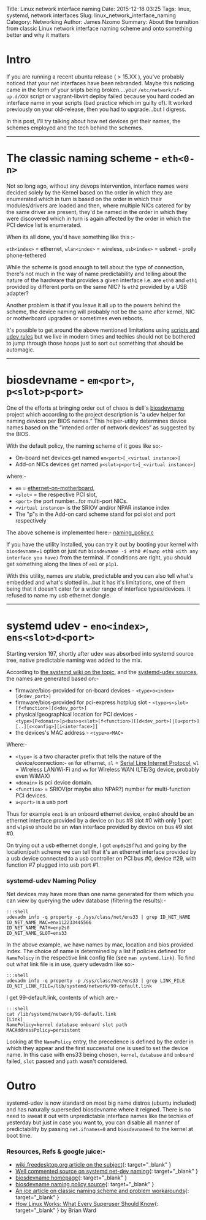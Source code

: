 Title: Linux network interface naming
Date: 2015-12-18 03:25
Tags: linux, systemd, network interfaces
Slug: linux_network_interface_naming
Category: Networking
Author: James Nzomo
Summary: About the transition from classic Linux network interface naming scheme and onto something better and why it matters


# Intro
If you are running a recent ubuntu release ( > 15.XX ), you've probably noticed
that your net interfaces have been rebranded. Maybe this noticing came in the
form of your sripts being broken....your `/etc/network/if-up.d/XXX` script or
vagrant-libvirt deploy failed because you hard coded an interface name in your
scripts (bad practice which im guilty of). It worked previously on your
old-release, then you had to upgrade...but I digress.

In this post, I'll try talking about how net devices get their names, the schemes
employed and the tech behind the schemes.

---

# The classic naming scheme - `eth<0-n>`
Not so long ago, without any devops intervention, interface names were decided
solely by the Kernel based on the order in which they are enumerated which in
turn is based on the order in which their modules/drivers are loaded and then,
where multiple NICs catered for by the same driver are present, they'd be named
in the order in which they were discovered which in turn is again affected by
the order in which the PCI device list is enumerated.

When its all done, you'd have something like this :-

`eth<index>` = ethernet, `wlan<index>` = wireless, `usb<index>` = usbnet - prolly phone-tethered

While the scheme is good enough to tell about the type of connection, there's
not much in the way of name predictability and telling about the nature of
the hardware that provides a given interface i.e. are `eth0` and `eth1` provided
by different ports on the same NIC? Is `eth2` provided by a USB adapter?

Another problem is that if you leave it all up to the powers behind the scheme, the
device naming will probably not be the same after kernel, NIC or motherboard
upgrades or sometimes even reboots.

It's possible to get around the above mentioned limitations using [scripts
and udev rules](classic_naming_workarounds) but we live in modern times and
techies should not be bothered to jump through those hoops just to sort out
something that should be automagic.

---

# biosdevname - `em<port>`, `p<slot>p<port>`
One of the efforts at bringing order out of chaos is dell's [biosdevname][biosdevname]
project which according to the project description is <q>a udev helper for naming
devices per BIOS names.</q> This helper-utility determines device names based on
the <q>intended order of network devices</q> as suggested by the BIOS.

With the default policy, the naming scheme of it goes like so:-  

 - On-board net devices get named `em<port>[_<virtual instance>]`  
 - Add-on NICs devices get named `p<slot>p<port>[_<virtual instance>]`

where:- 

  - `em` = [ethernet-on-motherboard][dell_whitepaper],
  - `<slot>` = the respective PCI slot,
  - `<port>` the port number...for multi-port NICs.
  - `<virtual instance>` is the SRIOV and/or NPAR instance index
  - The "p"s in the Add-on card scheme stand for pci slot and port respectively

The above scheme is implemented here:- [naming_policy.c][biosdevname_naming_policy_src]

If you have the utility installed, you can try it out by booting your kernel
with `biosdevname=1` option or just run `biosdevname -i eth0 #(swap eth0
with any interface you have)` from the terminal. If conditions are right,
you should get something along the lines of `em1` or `p1p1`.

With this utility, names are stable, predictable and you can also tell what's embedded
and what's slotted in...but it has it's limitations, one of them being that it doesn't
cater for a wider range of interface types/devices. It refused to name my usb
ethernet dongle.

---

# systemd udev - `eno<index>`, `ens<slot>d<port>`
Starting version 197, shortly after udev was absorbed into systemd source
tree, native predictable naming was added to the mix.

According to [the systemd wiki on the topic][fd_pni_dox], and the
[systemd-udev sources][net_id_src], the names are generated based on:-


  - firmware/bios-provided for on-board devices - `<type>o<index>[d<dev_port>]`
  - firmware/bios-provided for pci-express hotplug slot - `<type>s<slot>[f<function>][d<dev_port>]`
  - physical/geographical location for PCI devices -  
    `<type>[P<domain>]p<bus>s<slot>[f<function>][[d<dev_port>]|[u<port>][..][c<config>][i<interface>]]`
  - the devices's MAC address - `<type>x<MAC>`

Where:-

- `<type>` is a two character prefix that tells the nature of the device/connection:-
`en` for ethernet, `sl` = [Serial Line Internet Protocol](https://tools.ietf.org/html/rfc1055),
`wl` = Wireless LAN/Wi-Fi and `ww` for Wireless WAN (LTE/3g device, probably even WiMAX)
- `<domain>` is pci device domain.
- `<function>` = SRIOV(or maybe also NPAR?) number for multi-function PCI devices.
- `u<port>` is a usb port

Thus for example `eno1` is an onboard ethernet device, `enp8s0` should be an
ethernet interface provided by a device on bus #8 slot #0 with only 1 port and
`wlp9s0` should be an wlan interface provided by device on bus #9 slot #0.

On trying out a usb ethernet dongle, I got `enp0s29f7u1` and going by the
location/path scheme we can tell that it's an ethernet interface provided by a
usb device connected to a usb controller on PCI bus #0, device #29, with function #7
plugged into usb port #1.


### systemd-udev Naming Policy
Net devices may have more than one name generated for them which you can
view by querying the udev database (filtering the results):-  

    :::shell
    udevadm info -q property -p /sys/class/net/ens33 | grep ID_NET_NAME
    ID_NET_NAME_MAC=enx112233445566
    ID_NET_NAME_PATH=enp2s0
    ID_NET_NAME_SLOT=ens33

In the above example, we have names by mac, location and bios provided index.
The choice of name is determined by a list if policies defined for `NamePolicy`
in the respective link config file (see `man systemd.link`). To find out what
link file is in use, query udevadm like so:-

    :::shell
    udevadm info -q property -p /sys/class/net/ens33 | grep LINK_FILE
    ID_NET_LINK_FILE=/lib/systemd/network/99-default.link

I get 99-default.link, contents of which are:-

    :::shell
    cat /lib/systemd/network/99-default.link
    [Link]
    NamePolicy=kernel database onboard slot path
    MACAddressPolicy=persistent

Looking at the `NamePolicy` entry, the precedence is defined by the order
in which they appear and the first successful one is used to set the device name.
In this case with ens33 being chosen, `kernel`, `database` and `onboard` failed,
`slot` passed and `path` wasn't considered.


# Outro
systemd-udev is now standard on most big name distros (ubuntu included) and has
naturally superseded biosdevname where it reigned. There is no need to sweat it out
with unpredictable interface names like the techies of yesterday but just in case
you want to, you can disable all manner of predictability by passing `net.ifnames=0`
and `biosdevname=0` to the kernel at boot time.

### Resources, Refs & google juice:-
  - [wiki.freedesktop.org article on the subject][fd_pni_dox]{: target="_blank" }
  - [Well commented source on systemd net-dev naming][net_id_src]{: target="_blank" }
  - [biosdevname homepage][biosdevname]{: target="_blank" }
  - [biosdevname naming policy source][biosdevname_naming_policy_src]{: target="_blank" }
  - [An ice article on classic naming scheme and problem workarounds][classic_naming_workarounds]{: target="_blank" }
  - [How Linux Works: What Every Superuser Should Know][how_linux_works]{: target="_blank" } by Brian Ward

[fd_pni_dox]: http://wiki.freedesktop.org/www/Software/systemd/PredictableNetworkInterfaceNames/
[net_id_src]: https://github.com/systemd/systemd/blob/3f65d73149cd0f64eb3fdb0c71f55f6c1133fefe/src/udev/udev-builtin-net_id.c
[net_id_src_L479]: https://github.com/systemd/systemd/blob/3f65d73149cd0f64eb3fdb0c71f55f6c1133fefe/src/udev/udev-builtin-net_id.c#L479
[link_config_src_L414]: https://github.com/systemd/systemd/blob/3f65d73149cd0f64eb3fdb0c71f55f6c1133fefe/src/udev/net/link-config.c#L414
[redhat_take]: https://access.redhat.com/documentation/en-US/Red_Hat_Enterprise_Linux/6/html/Deployment_Guide/appe-Consistent_Network_Device_Naming.html
[fedora_take]: https://fedoraproject.org/wiki/Features/SystemdPredictableNetworkInterfaceNames
[ubuntu_take]: https://wiki.ubuntu.com/SystemdForUpstartUsers
[biosdevname]: http://linux.dell.com/biosdevname/
[biosdevname_naming_policy_src]: http://linux.dell.com/cgi-bin/cgit.cgi/biosdevname.git/tree/src/naming_policy.c?id=e51172768cec37ab0a350e439d2827b0c4e604a4#n31
[biosdevname_fedora]: https://fedoraproject.org/wiki/Features/ConsistentNetworkDeviceNaming
[biosdevname_linux_die]: http://linux.die.net/man/1/biosdevname
[dell_whitepaper]: http://linux.dell.com/files/whitepapers/consistent_network_device_naming_in_linux.pdf
[classic_naming_workarounds]: https://ivi.fnwi.uva.nl/sne/air//wiki/LogicalInterfaceNames/
[how_linux_works]: http://www.amazon.com/gp/product/B00PKTGLWM?psc=1&redirect=true&ref_=oh_aui_d_detailpage_o00
